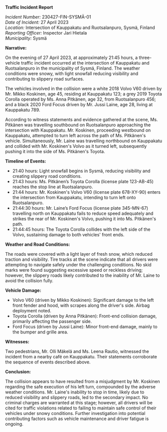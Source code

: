 **Traffic Incident Report**

*Incident Number:* 230427-FIN-SYSMÄ-01  
*Date of Incident:* 27 April 2023  
*Location:* Intersection of Kauppakatu and Ruotsalanpuro, Sysmä, Finland  
*Reporting Officer:* Inspector Jari Hietala  
*Municipality:* Sysmä  

**Narrative:**

On the evening of 27 April 2023, at approximately 21:45 hours, a three-vehicle traffic incident occurred at the intersection of Kauppakatu and Ruotsalanpuro in the municipality of Sysmä, Finland. The weather conditions were snowy, with light snowfall reducing visibility and contributing to slippery road surfaces.

The vehicles involved in the collision were a white 2018 Volvo V60 driven by Mr. Mikko Koskinen, age 45, residing at Kauppakatu 123; a grey 2019 Toyota Corolla operated by Ms. Anna Pitkänen, age 32, from Ruotsalanpuro 456; and a black 2020 Ford Focus driven by Mr. Jussi Laine, age 28, living at Kauppakatu 789.

According to witness statements and evidence gathered at the scene, Ms. Pitkänen was travelling southbound on Ruotsalanpuro approaching the intersection with Kauppakatu. Mr. Koskinen, proceeding westbound on Kauppakatu, attempted to turn left across the path of Ms. Pitkänen's vehicle. Simultaneously, Mr. Laine was travelling northbound on Kauppakatu and collided with Mr. Koskinen's Volvo as it turned left, subsequently pushing it into the side of Ms. Pitkänen's Toyota.

**Timeline of Events:**

- 21:40 hours: Light snowfall begins in Sysmä, reducing visibility and creating slippery road conditions.
- 21:43 hours: Ms. Pitkänen’s Toyota Corolla (license plate 123-AB-45) reaches the stop line at Ruotsalanpuro.
- 21:44 hours: Mr. Koskinen's Volvo V60 (license plate 678-XY-90) enters the intersection from Kauppakatu, intending to turn left onto Ruotsalanpuro.
- 21:44:30 hours: Mr. Laine’s Ford Focus (license plate 345-MN-67) travelling north on Kauppakatu fails to reduce speed adequately and strikes the rear of Mr. Koskinen's Volvo, pushing it into Ms. Pitkänen's path.
- 21:44:45 hours: The Toyota Corolla collides with the left side of the Volvo, sustaining damage to both vehicles' front ends.

**Weather and Road Conditions:**

The roads were covered with a light layer of fresh snow, which reduced traction and visibility. Tire tracks at the scene indicate that all drivers were attempting to navigate safely under the challenging conditions. No skid marks were found suggesting excessive speed or reckless driving; however, the slippery roads likely contributed to the inability of Mr. Laine to avoid the collision fully.

**Vehicle Damage:**

- Volvo V60 (driven by Mikko Koskinen): Significant damage to the left front fender and hood, with scrapes along the driver's side. Airbag deployment noted.
- Toyota Corolla (driven by Anna Pitkänen): Front-end collision damage, primarily affecting the passenger side.
- Ford Focus (driven by Jussi Laine): Minor front-end damage, mainly to the bumper and grille area.

**Witnesses:**

Two pedestrians, Mr. Olli Mäkelä and Ms. Leena Rautio, witnessed the incident from a nearby café on Kauppakatu. Their statements corroborate the sequence of events described above.

**Conclusion:**

The collision appears to have resulted from a misjudgment by Mr. Koskinen regarding the safe execution of his left turn, compounded by the adverse weather conditions. Mr. Laine's inability to stop in time, likely due to reduced visibility and slippery roads, led to the secondary impact. No criminal charges are warranted at this stage; however, all drivers will be cited for traffic violations related to failing to maintain safe control of their vehicles under snowy conditions. Further investigation into potential contributing factors such as vehicle maintenance and driver fatigue is ongoing.